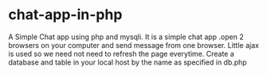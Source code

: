 # chat-app-in-php
A Simple Chat app using php and mysqli.
It is a simple chat app .open 2 browsers on your computer and send message from one browser. Little ajax is used so we need not need to refresh the page everytime.
Create a database and table in your local host by the name as specified in db.php
